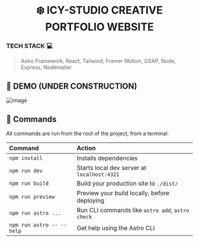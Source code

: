 <h1 align="center">❄️ ICY-STUDIO CREATIVE PORTFOLIO WEBSITE </h1>

### TECH STACK 💻

> Astro Framework, React, Tailwind, Framer Motion, GSAP, Node, Express, Nodemailer


## 🚧 DEMO (UNDER CONSTRUCTION)



![image](https://github.com/user-attachments/assets/b53abf92-3c1e-4124-bac5-f71aa4dbb0c2)




## 🧞 Commands

All commands are run from the root of the project, from a terminal:

| Command                   | Action                                           |
| :------------------------ | :----------------------------------------------- |
| `npm install`             | Installs dependencies                            |
| `npm run dev`             | Starts local dev server at `localhost:4321`      |
| `npm run build`           | Build your production site to `./dist/`          |
| `npm run preview`         | Preview your build locally, before deploying     |
| `npm run astro ...`       | Run CLI commands like `astro add`, `astro check` |
| `npm run astro -- --help` | Get help using the Astro CLI                     |



